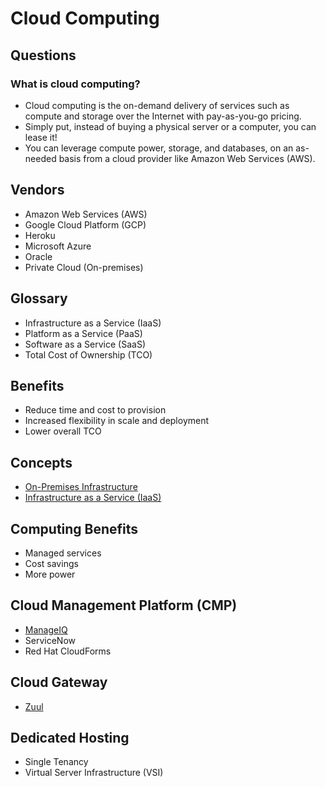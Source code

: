 # Cloud Computing

<!--
https://linkedin.com/learning/paths/understanding-cloud-fundamentals
https://linkedin.com/learning/paths/build-your-knowledge-of-cloud-administration
https://linkedin.com/learning/paths/become-a-cloud-developer

https://github.com/madebygps/self-taught-guide-to-cloud-computing
-->

## Questions

### What is cloud computing?

- Cloud computing is the on-demand delivery of services such as compute and storage over the Internet with pay-as-you-go pricing.
- Simply put, instead of buying a physical server or a computer, you can lease it!
- You can leverage compute power, storage, and databases, on an as-needed basis from a cloud provider like Amazon Web Services (AWS).

## Vendors

- Amazon Web Services (AWS)
- Google Cloud Platform (GCP)
- Heroku
- Microsoft Azure
- Oracle
- Private Cloud (On-premises)

## Glossary

- Infrastructure as a Service (IaaS)
- Platform as a Service (PaaS)
- Software as a Service (SaaS)
- Total Cost of Ownership (TCO)

## Benefits

- Reduce time and cost to provision
- Increased flexibility in scale and deployment
- Lower overall TCO

## Concepts

- [On-Premises Infrastructure](/on-prem.md)
- [Infrastructure as a Service (IaaS)](/iaas.md)

## Computing Benefits

- Managed services
- Cost savings
- More power

## Cloud Management Platform (CMP)

- [ManageIQ](/manageiq.md)
- ServiceNow
- Red Hat CloudForms

## Cloud Gateway

- [Zuul](https://github.com/Netflix/zuul)

## Dedicated Hosting

- Single Tenancy
- Virtual Server Infrastructure (VSI)
